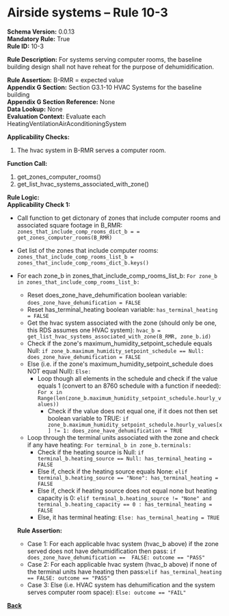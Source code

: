 # Airside systems – Rule 10-3  
**Schema Version:** 0.0.13    
**Mandatory Rule:** True     
**Rule ID:** 10-3  
 
**Rule Description:** For systems serving computer rooms, the baseline building design shall not have reheat for the purpose of dehumidification.  

**Rule Assertion:** B-RMR = expected value                                            
**Appendix G Section:** Section G3.1-10 HVAC Systems for the baseline building   
**Appendix G Section Reference:** None  
**Data Lookup:** None   
**Evaluation Context:** Evaluate each HeatingVentilationAirAconditioningSystem   

**Applicability Checks:**  

1. The hvac system in B-RMR serves a computer room.  

**Function Call:**  

1. get_zones_computer_rooms()  
2. get_list_hvac_systems_associated_with_zone()  

**Rule Logic:**  
**Applicability Check 1:**  
- Call function to get dictonary of zones that include computer rooms and associated square footage in B_RMR: `zones_that_include_comp_rooms_dict_b = = get_zones_computer_rooms(B_RMR)`
- Get list of the zones that include computer rooms: `zones_that_include_comp_rooms_list_b = zones_that_include_comp_rooms_dict_b.keys()`
- For each zone_b in zones_that_include_comp_rooms_list_b: `For zone_b in zones_that_include_comp_rooms_list_b:`
    - Reset does_zone_have_dehumification boolean variable: `does_zone_have_dehumification = FALSE`
    - Reset has_terminal_heating boolean variable: `has_terminal_heating = FALSE`
    - Get the hvac system associated with the zone (should only be one, this RDS assumes one HVAC system): `hvac_b = get_list_hvac_systems_associated_with_zone(B_RMR, zone_b.id)`
    - Check if the zone's maximum_humidity_setpoint_schedule equals Null: `if zone_b.maximum_humidity_setpoint_schedule == Null: does_zone_have_dehumification = FALSE`
    - Else (i.e. if the zone's maximum_humidity_setpoint_schedule does NOT equal Null): `Else:`
        - Loop though all elements in the schedule and check if the value equals 1 (convert to an 8760 schedule with a function if needed): `For x in Range(len(zone_b.maximum_humidity_setpoint_schedule.hourly_values))`
            - Check if the value does not equal one, if it does not then set boolean variable to TRUE: `if zone_b.maximum_humidity_setpoint_schedule.hourly_values[x] != 1: does_zone_have_dehumification = TRUE`
    - Loop through the terminal units associated with the zone and check if any have heating: `For terminal_b in zone_b.terminals:`
        - Check if the heating source is Null: `if terminal_b.heating_source == Null: has_terminal_heating = FALSE`
        - Else if, check if the heating source equals None: `elif terminal_b.heating_source == "None": has_terminal_heating = FALSE`
        - Else if, check if heating source does not equal none but heating capacity is 0: `elif terminal_b.heating_source != "None" and terminal_b.heating_capacity == 0 : has_terminal_heating = FALSE`
        - Else, it has terminal heating: `Else: has_terminal_heating = TRUE`

    **Rule Assertion:**
    - Case 1: For each applicable hvac system (hvac_b above) if the zone served does not have dehumidification then pass: `if does_zone_have_dehumification ==  FALSE: outcome == "PASS"`
    - Case 2: For each applicable hvac system (hvac_b above) if none of the terminal units have heating then pass:`elif has_terminal_heating == FALSE: outcome == "PASS"`  
    - Case 3: Else (i.e. HVAC system has dehumification and the system serves computer room space): `Else: outcome == "FAIL"`


 **[Back](../_toc.md)**
